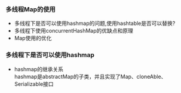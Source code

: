 ### 多线程Map的使用

- 多线程下是否可以使用hashmap的问题,使用hashtable是否可以替换?
- 多线程下使用concurrentHashMap的优缺点和原理
- Map使用的优化

### 多线程下是否可以使用hashmap
- hashmap的继承关系<br>
    hashmap是abstractMap的子类，并且实现了Map、cloneAble、Serializable接口
    


